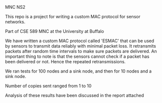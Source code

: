 MNC NS2

This repo is a project for writing a custom MAC protocol for sensor networks. 

Part of CSE 589 MNC at the University at Buffalo

We have written a custom MAC protocol called 'ESMAC' that can be used by sensors to transmit data reliably with minimal packet loss. It retransmits packets after random time intervals to make sure packets are delivered. An important thing to note is that the sensors cannot check if a packet has been delivered or not. Hence the repeated retransmissions. 

We ran tests for 100 nodes and a sink node, and then for 10 nodes and a sink node.

Number of copies sent ranged from 1 to 10

Analysis of these results have been discussed in the report attached
